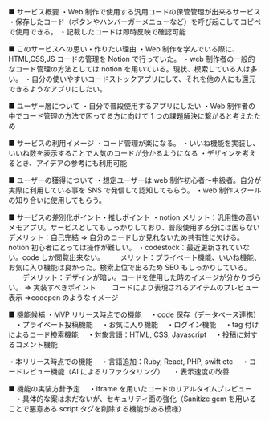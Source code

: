 ■ サービス概要
・Web 制作で使用する汎用コードの保管管理が出来るサービス
・保存したコード（ボタンやハンバーガーメニューなど）を呼び起こしてコピペで使用できる。
・記載したコードは即時反映で確認可能

■ このサービスへの思い・作りたい理由
・Web 制作を学んでいる際に、HTML,CSS,JS コードの管理を Notion で行っていた。
・web 制作者の一般的なコード管理の方法としては notion を用いている。現状、模索している人は多い。
・自分の使いやすいコードストックアプリにして、それを他の人にも還元できるようなアプリにしたい。

■ ユーザー層について
・自分で普段使用するアプリにしたい
・Web 制作者の中でコード管理の方法で困ってる方に向けて 1 つの課題解決に繋がると考えたため

■ サービスの利用イメージ
・コード管理が楽になる。
・いいね機能を実装し、いいね数を表示することで人気のコードが分かるようになる
・デザインを考えるとき、アイデアの参考にも利用可能

■ ユーザーの獲得について
・想定ユーザーは web 制作初心者～中級者。自分が実際に利用している事を SNS で発信して認知してもらう。
・web 制作スクールの知り合いに使用してもらう。

■ サービスの差別化ポイント・推しポイント
・notion
メリット：汎用性の高いメモアプリ。サービスとしてもしっかりしており、普段使用する分には困らない
デメリット：自己完結 ⇒ 自分のコードしか見れないため共有性に欠ける。notion 初心者にとっては操作が難しい。
・codestock：最近更新されていない。code しか閲覧出来ない。
　　メリット：プライベート機能、いいね機能、お気に入り機能は良かった。検索上位で出るため SEO もしっかりしている。
　　デメリット：デザインが暗い。コードを使用した時のイメージが分かりづらい。
⇒ 実装すべきポイント
　　コードにより表現されるアイテムのプレビュー表示 ⇒codepen のようなイメージ

■ 機能候補
・MVP リリース時点での機能
　・code 保存（データベース連携）
　・プライベート投稿機能
　・お気に入り機能
　・ログイン機能
　・tag 付けによるコード検索機能
　・対象言語：HTML, CSS, Javascript
　・投稿に対するコメント機能

・本リリース時点での機能
　・言語追加：Ruby, React, PHP, swift etc
　・コードレビュー機能（AI によるリファクタリング）
　・表示速度の改善

■ 機能の実装方針予定
　・iframe を用いたコードのリアルタイムプレビュー
　・具体的な案は未だないが、セキュリティ面の強化（Sanitize gem を用いることで悪意ある script タグを削除する機能がある模様）
